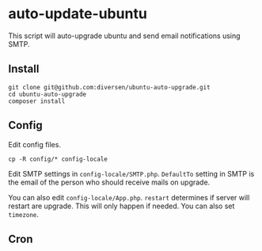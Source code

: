 # auto-update-ubuntu

This script will auto-upgrade ubuntu and send email notifications using SMTP. 

## Install

    git clone git@github.com:diversen/ubuntu-auto-upgrade.git
    cd ubuntu-auto-upgrade
    composer install

## Config

Edit config files.

    cp -R config/* config-locale

Edit SMTP settings in `config-locale/SMTP.php`. 
`DefaultTo` setting in SMTP is the email of the person who should receive mails on upgrade. 

You can also edit `config-locale/App.php`. `restart` determines if server will restart are upgrade. 
This will only happen if needed. You can also set `timezone`. 

## Cron

